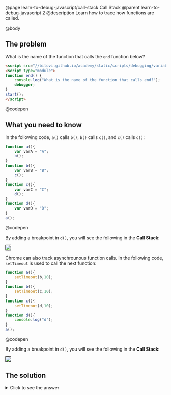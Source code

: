 @page learn-to-debug-javascript/call-stack Call Stack
@parent learn-to-debug-javascript 2
@description Learn how to trace how functions are called.

@body


## The problem

What is the name of the function that calls the `end` function below?

```html
<script src="//bitovi.github.io/academy/static/scripts/debugging/variables.js"></script>
<script type="module">
function end() {
    console.log("What is the name of the function that calls end?");
    debugger;
}
start();
</script>
```
@codepen

## What you need to know

In the following code, `a()` calls `b()`, `b()` calls `c()`, and `c()` calls `d()`:

```js
function a(){
    var varA = "A";
    b();
}
function b(){
    var varB = "B";
    c();
}
function c(){
    var varC = "C";
    d();
}
function d(){
    var varD = "D";
}
a();
```
@codepen

By adding a breakpoint in `d()`, you will see the following in the __Call Stack__:

<img src="../static/img/debugging/stack.png" style="border: solid 1px black; max-width: 429px"/>


Chrome can also track asynchrounous function calls.  In the following code,
`setTimeout` is used to call the next function:

```js
function a(){
    setTimeout(b,10);
}
function b(){
    setTimeout(c,10);
}
function c(){
    setTimeout(d,10);
}
function d(){
    console.log("d");
}
a();
```
@codepen

By adding a breakpoint in `d()`, you will see the following in the __Call Stack__:

<img src="../static/img/debugging/async-stack.png" style="border: solid 1px black; max-width: 429px"/>


## The solution


<details>
<summary>Click to see the answer</summary>

The answer is `e`.

</details>

